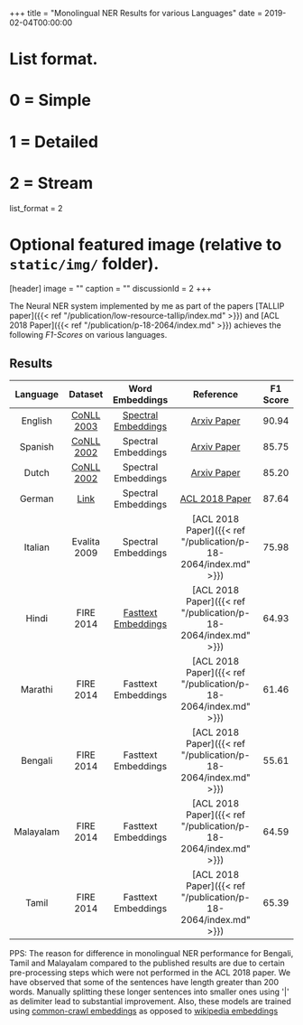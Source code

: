 +++
title = "Monolingual NER Results for various Languages"
date = 2019-02-04T00:00:00

# List format.
#   0 = Simple
#   1 = Detailed
#   2 = Stream
list_format = 2

# Optional featured image (relative to `static/img/` folder).
[header]
image = ""
caption = ""
discussionId = 2
+++

The Neural NER system implemented by me as part of the papers [TALLIP paper]({{< ref "/publication/low-resource-tallip/index.md" >}}) and [ACL 2018 Paper]({{< ref "/publication/p-18-2064/index.md" >}}) achieves the following *F1-Scores* on various languages.

## Results
|  Language |                             Dataset                            |                                            Word Embeddings                                            |                                  Reference                                 | F1 Score |
|:---------:|:--------------------------------------------------------------:|:-----------------------------------------------------------------------------------------------------:|:--------------------------------------------------------------------------:|:--------:|
| English   | [CoNLL 2003](https://www.clips.uantwerpen.be/conll2003/ner/)   | [Spectral Embeddings](http://www.pdhillon.com/code.html)                                              | [Arxiv Paper](https://arxiv.org/abs/1607.00198) |    90.94 |
| Spanish   | [CoNLL 2002](https://www.clips.uantwerpen.be/conll2002/ner/)   | Spectral Embeddings                                                                                   | [Arxiv Paper](https://arxiv.org/abs/1607.00198) |    85.75 |
| Dutch     | [CoNLL 2002](https://www.clips.uantwerpen.be/conll2002/ner/)   | Spectral Embeddings                                                                                   | [Arxiv Paper](https://arxiv.org/abs/1607.00198) |    85.20 |
| German    | [Link](https://nlpado.de/~sebastian/software/ner_german.shtml) | Spectral Embeddings                                                                                   | [ACL 2018 Paper](https://arxiv.org/abs/1607.00198)            |    87.64 |
| Italian   | Evalita 2009                                                   | Spectral Embeddings                                                                                   | [ACL 2018 Paper]({{< ref "/publication/p-18-2064/index.md" >}})            |    75.98 |
| Hindi     | FIRE 2014                                                      | [Fasttext Embeddings](https://github.com/facebookresearch/fastText/blob/master/docs/crawl-vectors.md) | [ACL 2018 Paper]({{< ref "/publication/p-18-2064/index.md" >}})            |    64.93 |
| Marathi   | FIRE 2014                                                      | Fasttext Embeddings                                                                                   | [ACL 2018 Paper]({{< ref "/publication/p-18-2064/index.md" >}})            |    61.46 |
| Bengali   | FIRE 2014                                                      | Fasttext Embeddings                                                                                   | [ACL 2018 Paper]({{< ref "/publication/p-18-2064/index.md" >}})            |    55.61 |
| Malayalam | FIRE 2014                                                      | Fasttext Embeddings                                                                                   | [ACL 2018 Paper]({{< ref "/publication/p-18-2064/index.md" >}})            |    64.59 |
| Tamil     | FIRE 2014                                                      | Fasttext Embeddings                                                                                   | [ACL 2018 Paper]({{< ref "/publication/p-18-2064/index.md" >}})            |    65.39 |

PPS: The reason for difference in monolingual NER performance for Bengali, Tamil and Malayalam compared to the published results are due to certain pre-processing steps which were not performed in the ACL 2018 paper. We have observed that some of the sentences have length greater than 200 words. Manually splitting these longer sentences into smaller ones using '|' as delimiter lead to substantial improvement. Also, these models are trained using [common-crawl embeddings](https://github.com/facebookresearch/fastText/blob/master/docs/crawl-vectors.md) as opposed to [wikipedia embeddings](https://fasttext.cc/docs/en/pretrained-vectors.html)

